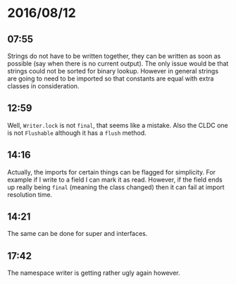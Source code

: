 # 2016/08/12

## 07:55

Strings do not have to be written together, they can be written as soon as
possible (say when there is no current output). The only issue would be that
strings could not be sorted for binary lookup. However in general strings are
going to need to be imported so that constants are equal with extra classes
in consideration.

## 12:59

Well, `Writer.lock` is not `final`, that seems like a mistake. Also the CLDC
one is not `Flushable` although it has a `flush` method.

## 14:16

Actually, the imports for certain things can be flagged for simplicity. For
example if I write to a field I can mark it as read. However, if the field
ends up really being `final` (meaning the class changed) then it can fail at
import resolution time.

## 14:21

The same can be done for super and interfaces.

## 17:42

The namespace writer is getting rather ugly again however.

